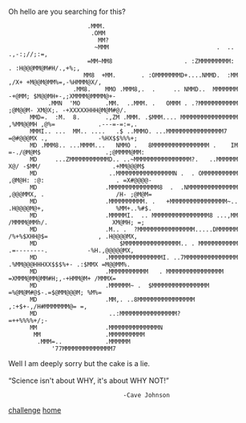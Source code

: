 Oh hello are you searching for this?

                          .MMM.
                           .OMM
                             MM?
                            ~MMM                              .  ..                             .,-:;//;:=,
                          =MM~MM8                    . :ZMMMMMMMMM:                         . :H@@@MM@M#H/.,+%;,
                         MM8  +MM.       . :OMMMMMMMD+....NMMD.  :MM                     ,/X+ +M@@M@MM%=,-%HMMM@X/,
                      .MM8.    MMO .MMM8,.  .     .. NMMD..  MMMMMMM                   -+@MM; $M@@MH+-,;XMMMM@MMMM@+-
               .MMN  'MO       .MM.  ..MMM. .   OMMM . .?MMMMMMMMMMM                  ;@M@@M- XM@X;. -+XXXXXHHH@M@M#@/.
          MMD=.  :M.  8.       .,ZM .MMM. .$MMM.... MMMMMMMMMMMMMMMM                ,%MM@@MH ,@%=            .---=-=:=,.
          MMMI.. ...  MM.. ....   .$ ..MMMO. ...MMMMMMMMMMMMMMMM7                   =@#@@@MX .,              -%HX$$%%%+;
          MD .MMM8.. ...MMMM...   NMMO .   8MMMMMMMMMMMMMMMM .    IM               =-./@M@M$                  .;@MMMM@MM:
          MD     ...ZMMMMMMMMMMMD.. ..~MMMMMMMMMMMMMMMM?.   ..MMMMMM               X@/ -$MM/                    .+MM@@@M$
          MD                    ..MMMMMMMMMMMMMMMMN .  . OMMMMMMMMMM              ,@M@H: :@:                    . =X#@@@@-
          MD                   .MMMMMMMMMMMMMM8  .  .NMMMMMMMMMMMMMM              ,@@@MMX, .                    /H- ;@M@M=
          MD                   .MMMMMMMMMM. .   +MMMMMMMMMMMMMMMM~..              .H@@@@M@+,                    %MM+..%#$.
          MD                   .MMMMMI.  .. MMMMMMMMMMMMMMMM8 ...,MM               /MMMM@MMh/.                  XM@MH; =;
          MD                   .M.. .  ?MMMMMMMMMMMMMMMM.....DMMMMMM                /%+%$XHH@$=              , .H@@@@MX,
          MD                       $MMMMMMMMMMMMMMMM.. . MMMMMMMMMMM                 .=--------.           -%H.,@@@@@MX,
          MD                   .MMMMMMMMMMMMMMMI. ..7MMMMMMMMMMMMMMM                 .%MM@@@HHHXX$$$%+- .:$MMX =M@@MM%.
          MD                   .MMMMMMMMMMM   . MMMMMMMMMMMMMMMM                       =XMMM@MM@MM#H;,-+HMM@M+ /MMMX=
          MD                   .MMMMMM~ .  $MMMMMMMMMMMMMMMM                             =%@M@M#@$-.=$@MM@@@M; %M%=
          MD                   .MM,. ..8MMMMMMMMMMMMMMMM                                   ,:+$+-,/H#MMMMMMM@= =,
          MD                    ..:MMMMMMMMMMMMMMMM?                                             =++%%%%+/;-
          MM                   .MMMMMMMMMMMMMMN
           MM                  .MMMMMMMMMM
            .MMM=..            .MMMMMM
                '77MMMMMMMMMMMMMM7

Well I am deeply sorry but the cake is a <colorred>lie<clear>.\
\
“Science isn't about WHY, it's about WHY NOT!”

                                    -Cave Johnson


[challenge](/challenge) [home](/home)
